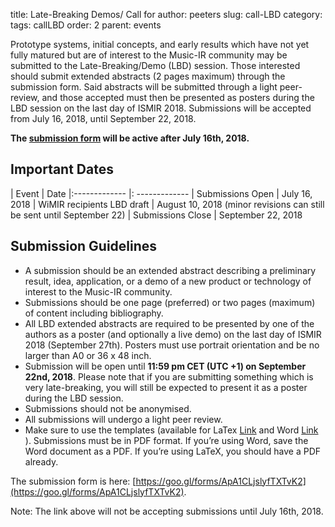 title: Late-Breaking Demos/ Call for
author: peeters
slug: call-LBD
category:
tags: callLBD
order: 2
parent: events


Prototype systems, initial concepts, and early results which have not yet fully matured but are of interest to the Music-IR community may be submitted to the Late-Breaking/Demo (LBD) session. Those interested should submit extended abstracts (2 pages maximum) through the submission form. Said abstracts will be submitted through a light peer-review, and those accepted must then be presented as posters during the LBD session on the last day of ISMIR 2018. Submissions will be accepted from July 16, 2018, until September 22, 2018. 

**The [submission form](https://goo.gl/forms/ApA1CLjslyfTXTvK2) will be active after July 16th, 2018.**

## Important Dates

| Event						|  Date
|:-------------				|: -------------
| Submissions Open			| July 16, 2018
| WiMIR recipients LBD draft	| August 10, 2018 (minor revisions can still be sent until September 22)
| Submissions Close			| September 22, 2018


## Submission Guidelines

- A submission should be an extended abstract describing a preliminary result, idea, application, or a demo of a new product or technology of interest to the Music-IR community.
- Submissions should be one page (preferred) or two pages (maximum) of content including bibliography.
- All LBD extended abstracts are required to be presented by one of the authors as a poster (and optionally a live demo) on the last day of ISMIR 2018 (September 27th). Posters must use portrait orientation and be no larger than A0 or 36 x 48 inch.
- Submission will be open until **11:59 pm CET (UTC +1) on September 22nd, 2018**. Please note that if you are submitting something which is very late-breaking, you will still be expected to present it as a poster during the LBD session.
- Submissions should not be anonymised.
- All submissions will undergo a light peer review.
- Make sure to use the templates (available for LaTex [Link]({filename}/doc/latex.zip) and Word [Link]({filename}/doc/word.zip) ). Submissions must be in PDF format. If you’re using Word, save the Word document as a PDF. If you’re using LaTeX, you should have a PDF already.
 
The submission form is here: [https://goo.gl/forms/ApA1CLjslyfTXTvK2](https://goo.gl/forms/ApA1CLjslyfTXTvK2).

Note: The link above will not be accepting submissions until July 16th, 2018.
